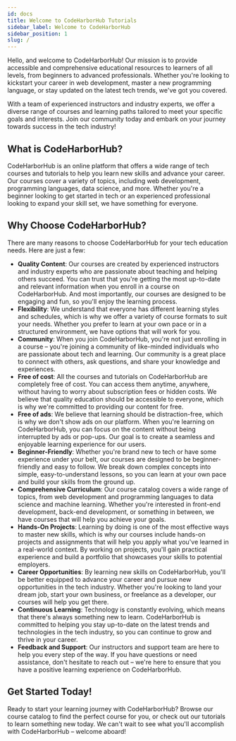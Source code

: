 ```yaml
---
id: docs
title: Welcome to CodeHarborHub Tutorials
sidebar_label: Welcome to CodeHarborHub 
sidebar_position: 1
slug: /
---
```


Hello, and welcome to CodeHarborHub! Our mission is to provide accessible and comprehensive educational resources to learners of all levels, from beginners to advanced professionals. Whether you're looking to kickstart your career in web development, master a new programming language, or stay updated on the latest tech trends, we've got you covered.

With a team of experienced instructors and industry experts, we offer a diverse range of courses and learning paths tailored to meet your specific goals and interests. Join our community today and embark on your journey towards success in the tech industry! 

## What is CodeHarborHub?

CodeHarborHub is an online platform that offers a wide range of tech courses and tutorials to help you learn new skills and advance your career. Our courses cover a variety of topics, including web development, programming languages, data science, and more. Whether you're a beginner looking to get started in tech or an experienced professional looking to expand your skill set, we have something for everyone.


## Why Choose CodeHarborHub?

There are many reasons to choose CodeHarborHub for your tech education needs. Here are just a few:

- **Quality Content**: Our courses are created by experienced instructors and industry experts who are passionate about teaching and helping others succeed. You can trust that you're getting the most up-to-date and relevant information when you enroll in a course on CodeHarborHub. And most importantly, our courses are designed to be engaging and fun, so you'll enjoy the learning process.
- **Flexibility**: We understand that everyone has different learning styles and schedules, which is why we offer a variety of course formats to suit your needs. Whether you prefer to learn at your own pace or in a structured environment, we have options that will work for you.
- **Community**: When you join CodeHarborHub, you're not just enrolling in a course – you're joining a community of like-minded individuals who are passionate about tech and learning. Our community is a great place to connect with others, ask questions, and share your knowledge and experiences.
- **Free of cost**: All the courses and tutorials on CodeHarborHub are completely free of cost. You can access them anytime, anywhere, without having to worry about subscription fees or hidden costs. We believe that quality education should be accessible to everyone, which is why we're committed to providing our content for free.
- **Free of ads**: We believe that learning should be distraction-free, which is why we don't show ads on our platform. When you're learning on CodeHarborHub, you can focus on the content without being interrupted by ads or pop-ups. Our goal is to create a seamless and enjoyable learning experience for our users.
- **Beginner-Friendly**: Whether you're brand new to tech or have some experience under your belt, our courses are designed to be beginner-friendly and easy to follow. We break down complex concepts into simple, easy-to-understand lessons, so you can learn at your own pace and build your skills from the ground up.
- **Comprehensive Curriculum**: Our course catalog covers a wide range of topics, from web development and programming languages to data science and machine learning. Whether you're interested in front-end development, back-end development, or something in between, we have courses that will help you achieve your goals.
- **Hands-On Projects**: Learning by doing is one of the most effective ways to master new skills, which is why our courses include hands-on projects and assignments that will help you apply what you've learned in a real-world context. By working on projects, you'll gain practical experience and build a portfolio that showcases your skills to potential employers.
- **Career Opportunities**: By learning new skills on CodeHarborHub, you'll be better equipped to advance your career and pursue new opportunities in the tech industry. Whether you're looking to land your dream job, start your own business, or freelance as a developer, our courses will help you get there.
- **Continuous Learning**: Technology is constantly evolving, which means that there's always something new to learn. CodeHarborHub is committed to helping you stay up-to-date on the latest trends and technologies in the tech industry, so you can continue to grow and thrive in your career.
- **Feedback and Support**: Our instructors and support team are here to help you every step of the way. If you have questions or need assistance, don't hesitate to reach out – we're here to ensure that you have a positive learning experience on CodeHarborHub.

## Get Started Today!

Ready to start your learning journey with CodeHarborHub? Browse our course catalog to find the perfect course for you, or check out our tutorials to learn something new today. We can't wait to see what you'll accomplish with CodeHarborHub – welcome aboard!